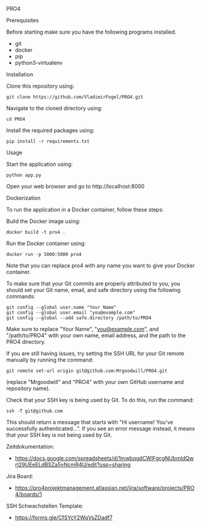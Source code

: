 PRO4

Prerequisites

Before starting make sure you have the following programs installed.
* git
* docker
* pip
* python3-virtualenv

Installation

Clone this repository using:
```
git clone https://github.com/VladimirFogel/PRO4.git
```
Navigate to the cloned directory using:
```
cd PRO4
```
Install the required packages using:
```
pip install -r requirements.txt
```
Usage

Start the application using:
```
python app.py
```
Open your web browser and go to http://localhost:8000

Dockerization

To run the application in a Docker container, follow these steps:

Build the Docker image using:
```
docker build -t pro4 .
```
Run the Docker container using:
```
docker run -p 5000:5000 pro4
```
Note that you can replace pro4 with any name you want to give your Docker container.

To make sure that your Git commits are properly attributed to you, you should set your Git name, email, and safe directory using the following commands:
```
git config --global user.name "Your Name"
git config --global user.email "you@example.com"
git config --global --add safe.directory /path/to/PRO4
```
Make sure to replace "Your Name", "you@example.com", and "/path/to/PRO4" with your own name, email address, and the path to the PRO4 directory.

If you are still having issues, try setting the SSH URL for your Git remote manually by running the command:
```
git remote set-url origin git@github.com:Mrgoodwill/PRO4.git 
```
(replace "Mrgoodwill" and "PRO4" with your own GitHub username and repository name).

Check that your SSH key is being used by Git. To do this, run the command:
```
ssh -T git@github.com
```
This should return a message that starts with
"Hi username! You've successfully authenticated...". If you see an error message instead, it means that your SSH key is not being used by Git.


Zeitdokumentation:
* https://docs.google.com/spreadsheets/d/1mwbqgdCWlFgcgNUbmIdQwrI29UEeELdBSZa5vNcmR4U/edit?usp=sharing

Jira Board:
* https://pro4projektmanagement.atlassian.net/jira/software/projects/PRO4/boards/1

SSH Schwachstellen Template:
* https://forms.gle/CfSYcY2WqVsZDadf7
